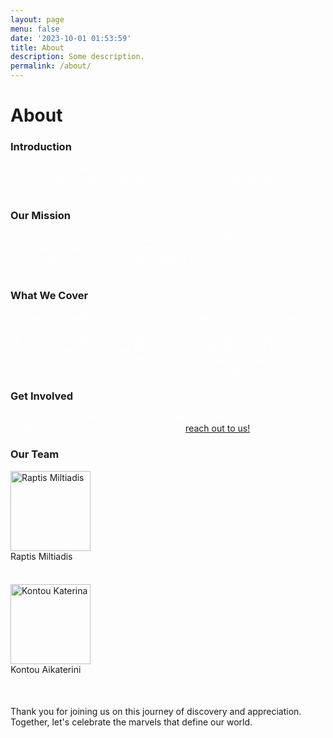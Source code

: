 ```yaml
---
layout: page
menu: false
date: '2023-10-01 01:53:59'
title: About
description: Some description.
permalink: /about/
---
```


<html>

<head>
<meta name="viewport" content="width=device-width, initial-scale=1">
<link rel="stylesheet" href="https://cdnjs.cloudflare.com/ajax/libs/font-awesome/4.7.0/css/font-awesome.min.css">
<style>
.fa {
  padding: 20px;
  font-size: 30px;
  width: 50px;
  text-align: center;
  text-decoration: none;
  margin: 5px 2px;
  border-radius: 100%;
  justify-content: center;
}
.fa:hover {
    opacity: 0.7;
}
.fa-facebook {
  color: #000;
}
.fa-twitter {
  color: #000;
}
.fa-instagram {
  color: #000;
}
</style>
</head>
<body>

<strong><h1>About</h1></strong>

<strong><h3>Introduction</h3></strong>
<p style="color: #ffffff;">Welcome to WoTW, your gateway to the fascinating world of the Wonders of the World. We are passionate about exploring and celebrating the extraordinary achievements of human civilization throughout history.</p>

<strong><h3>Our Mission</h3></strong>
<p style="color: #ffffff;">At WoTW, our mission is to educate, inspire, and instill a sense of wonder about the remarkable feats of architecture, engineering, and creativity that have shaped our world. Through engaging content, stunning visuals, and in-depth research, we aim to bring the stories behind these wonders to life.</p>

<strong><h3>What We Cover</h3></strong>
<ul>
    <li style="color: #ffffff;">Ancient Wonders: Discover the awe-inspiring structures of antiquity, from the Pyramids of Giza to the Hanging Gardens of Babylon.</li>
    <li style="color: #ffffff;">Modern Wonders: Explore the marvels of contemporary engineering and design, such as the Great Wall of China and the Statue of Liberty.</li>
    <li style="color: #ffffff;">Natural Wonders: Journey through the breathtaking landscapes and geological formations that leave us in awe of the Earth's natural beauty.</li>
</ul>

<strong><h3>Get Involved</h3></strong>
<p style="color: #ffffff;">We love to hear from fellow wonder-seekers! Whether you have a question, a suggestion, or a story to share, feel free <a href="{{ site.url }}{{ site.baseurl }}/contact/">reach out to us!</a></p>


<strong><h3>Our Team</h3></strong>

<div class="container1">
    <div class="column">
        <div class="row">
            <img class="round-image" src="{{ site.url }}{{ site.baseurl }}/assets/img/Miltos.jpg" alt="Raptis Miltiadis" width="128px">
        </div>
        <div class="row">
            Raptis Miltiadis
        </div>
        <div class="row">
            <a href="https://www.facebook.com/miltos.raptis.9/" class="fa fa-facebook" style="color: #3b5998;"></a>
            <a href="https://www.instagram.com/miltos.raptis/" class="fa fa-instagram" style="color: #ac2bac;"></a>
            <a href="https://twitter.com/miltos02143630" class="fa fa-twitter" style="color: #55acee"></a>
        </div>
    </div>
    <div class="column">
        <div class="row">
        <img class="round-image" src="{{ site.url }}{{ site.baseurl }}/assets/img/Katerina.jpg" alt="Kontou Katerina" width="128px">
        </div>
        <div class="row">
            Kontou Aikaterini
        </div>
        <div class="row">
            <a href="https://www.facebook.com/profile.php?id=100011579375409" class="fa fa-facebook" style="color: #3b5998;"></a>
            <a href="https://www.instagram.com/kontoukatherine/" class="fa fa-instagram" style="color: #ac2bac;"></a>
            <a href="#" class="fa fa-twitter" style="color: #55acee"></a>
        </div>
    </div>
</div>
</body>
</html>

Thank you for joining us on this journey of discovery and appreciation. Together, let's celebrate the marvels that define our world.